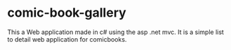 # comic-book-gallery
This a Web application made in c# using the asp .net mvc. It is a simple list to detail web application for comicbooks.
